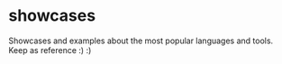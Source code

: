# showcases
Showcases and examples about the most popular languages and tools. Keep as reference :) :)
